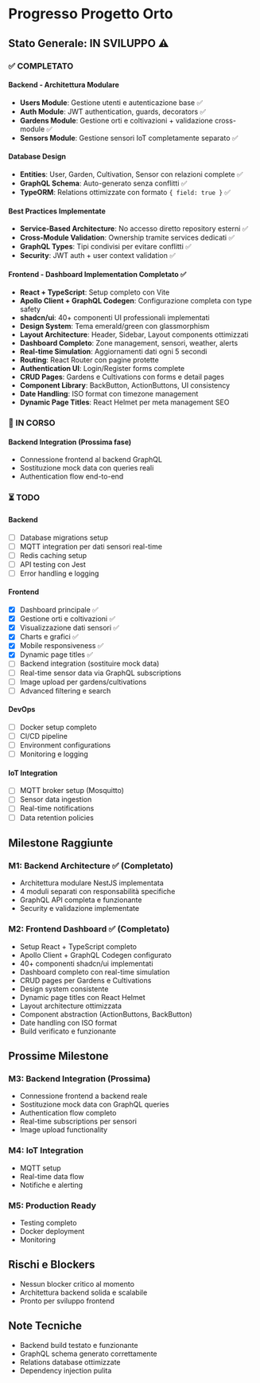 # Progresso Progetto Orto

## Stato Generale: IN SVILUPPO ⚠️

### ✅ COMPLETATO

#### Backend - Architettura Modulare
- **Users Module**: Gestione utenti e autenticazione base ✅
- **Auth Module**: JWT authentication, guards, decorators ✅
- **Gardens Module**: Gestione orti e coltivazioni + validazione cross-module ✅
- **Sensors Module**: Gestione sensori IoT completamente separato ✅

#### Database Design
- **Entities**: User, Garden, Cultivation, Sensor con relazioni complete ✅
- **GraphQL Schema**: Auto-generato senza conflitti ✅
- **TypeORM**: Relations ottimizzate con formato `{ field: true }` ✅

#### Best Practices Implementate
- **Service-Based Architecture**: No accesso diretto repository esterni ✅
- **Cross-Module Validation**: Ownership tramite services dedicati ✅
- **GraphQL Types**: Tipi condivisi per evitare conflitti ✅
- **Security**: JWT auth + user context validation ✅

#### Frontend - Dashboard Implementation Completato ✅
- **React + TypeScript**: Setup completo con Vite
- **Apollo Client + GraphQL Codegen**: Configurazione completa con type safety
- **shadcn/ui**: 40+ componenti UI professionali implementati
- **Design System**: Tema emerald/green con glassmorphism
- **Layout Architecture**: Header, Sidebar, Layout components ottimizzati
- **Dashboard Completo**: Zone management, sensori, weather, alerts
- **Real-time Simulation**: Aggiornamenti dati ogni 5 secondi
- **Routing**: React Router con pagine protette
- **Authentication UI**: Login/Register forms complete
- **CRUD Pages**: Gardens e Cultivations con forms e detail pages
- **Component Library**: BackButton, ActionButtons, UI consistency
- **Date Handling**: ISO format con timezone management
- **Dynamic Page Titles**: React Helmet per meta management SEO

### 🚧 IN CORSO

#### Backend Integration (Prossima fase)
- Connessione frontend al backend GraphQL
- Sostituzione mock data con queries reali
- Authentication flow end-to-end

### ⏳ TODO

#### Backend
- [ ] Database migrations setup
- [ ] MQTT integration per dati sensori real-time
- [ ] Redis caching setup
- [ ] API testing con Jest
- [ ] Error handling e logging

#### Frontend
- [x] Dashboard principale ✅
- [x] Gestione orti e coltivazioni ✅  
- [x] Visualizzazione dati sensori ✅
- [x] Charts e grafici ✅
- [x] Mobile responsiveness ✅
- [x] Dynamic page titles ✅
- [ ] Backend integration (sostituire mock data)
- [ ] Real-time sensor data via GraphQL subscriptions
- [ ] Image upload per gardens/cultivations
- [ ] Advanced filtering e search

#### DevOps
- [ ] Docker setup completo
- [ ] CI/CD pipeline
- [ ] Environment configurations
- [ ] Monitoring e logging

#### IoT Integration
- [ ] MQTT broker setup (Mosquitto)
- [ ] Sensor data ingestion
- [ ] Real-time notifications
- [ ] Data retention policies

## Milestone Raggiunte

### M1: Backend Architecture ✅ (Completato)
- Architettura modulare NestJS implementata
- 4 moduli separati con responsabilità specifiche
- GraphQL API completa e funzionante
- Security e validazione implementate

### M2: Frontend Dashboard ✅ (Completato)
- Setup React + TypeScript completo
- Apollo Client + GraphQL Codegen configurato
- 40+ componenti shadcn/ui implementati
- Dashboard completo con real-time simulation
- CRUD pages per Gardens e Cultivations
- Design system consistente
- Dynamic page titles con React Helmet
- Layout architecture ottimizzata
- Component abstraction (ActionButtons, BackButton)
- Date handling con ISO format
- Build verificato e funzionante

## Prossime Milestone

### M3: Backend Integration (Prossima)
- Connessione frontend a backend reale
- Sostituzione mock data con GraphQL queries
- Authentication flow completo
- Real-time subscriptions per sensori
- Image upload functionality

### M4: IoT Integration
- MQTT setup
- Real-time data flow
- Notifiche e alerting

### M5: Production Ready
- Testing completo
- Docker deployment
- Monitoring

## Rischi e Blockers
- Nessun blocker critico al momento
- Architettura backend solida e scalabile
- Pronto per sviluppo frontend

## Note Tecniche
- Backend build testato e funzionante
- GraphQL schema generato correttamente
- Relations database ottimizzate
- Dependency injection pulita
